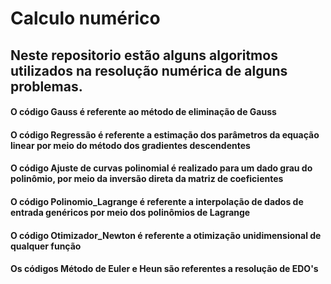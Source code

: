 # Calculo numérico
## Neste repositorio estão alguns algoritmos utilizados na resolução numérica de alguns problemas. 
#### O código Gauss é referente ao método de eliminação de Gauss
#### O código Regressão é referente a estimação dos parâmetros da equação linear por meio do método dos gradientes descendentes
#### O código Ajuste de curvas polinomial é realizado para um dado grau do polinômio, por meio da inversão direta da matriz de coeficientes
#### O código Polinomio_Lagrange é referente a interpolação de dados de entrada genéricos por meio dos polinômios de Lagrange
#### O código Otimizador_Newton é referente a otimização unidimensional de qualquer função 
#### Os códigos Método de Euler e Heun são referentes a resolução de EDO's
